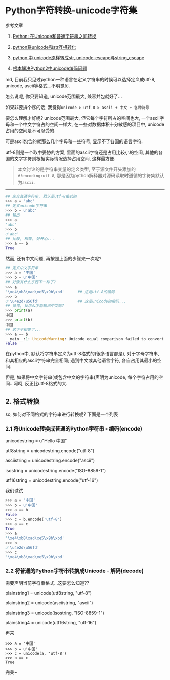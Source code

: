 # Python字符转换-unicode字符集

参考文章

1. [Python: 在Unicode和普通字符串之间转换](http://blog.csdn.net/u012448083/article/details/51918681)

2. [python将unicode和str互相转化](http://blog.csdn.net/huludan/article/details/59518325)

3. [python 中 unicode原样转成str, unicode-escape与string_escape](http://blog.csdn.net/lrz4119/article/details/45247611)

4. [根本解决Python2中unicode编码问题](https://blog.csdn.net/weixin_42989523/article/details/81873874)

md, 目前我只见过python一种语言在定义字符串的时候可以选择定义成utf-8, unicode, ascii等格式...不明觉厉.

怎么说呢, 你只要知道, unicode范围最大, 兼容并包就好了...

如果非要排个序的话, 我觉得`unicode > utf-8 > ascii + 中文 + 各种符号`

要怎么理解才好呢? unicode范围最大, 但它每个字符所占的空间也大, 一个ascii字母和一个中文字符占的空间一样大, 在一些对数据体积十分敏感的项目中, unicode占用的空间是不可忍受的.

可是ascii包含的就那么几个字母和一些符号, 显示不了各国的语言字符.

utf-8则是一个取中妥协的方案, 里面的ascii字符还是占用比较小的空间, 其他的各国的文字字符则根据实际情况选择占用空间, 这样最方便.

> 本文讨论的是字符串变量的定义类型, 至于源文件开头添加的`#!encoding:utf-8`, 那是因为python解释器对源码读取时遵循的字符集默认为`ascii`.

------


```py
## 定义普通字符串, 默认是utf-8格式的
>>> a = 'abc'
## 定义unicode字符串
>>> b = u'abc'
## 输出
>>> a
'abc'
>>> b
u'abc'
## 比较, 相等, 好开心...
>>> a == b
True
```

然而, 还有中文问题, 再按照上面的步骤来一次呢?

```py
## 定义中文字符串
>>> a = '中国'
>>> b = u'中国'
## 好像有什么东西不一样了?
>>> a
'\xe4\xb8\xad\xe5\x9b\xbd'      ## 这是utf-8的编码
>>> b
u'\u4e2d\u56fd'                 ## 这是unicode的编码...
## 见鬼, 我怎么才能输出中文呢?
>>> print(a)
中国
>>> print(b)
中国
## 这下不相等了...
>>> a == b
__main__:1: UnicodeWarning: Unicode equal comparison failed to convert both arguments to Unicode - interpreting them as being unequal
False
```

在python中, 默认将字符串定义为utf-8格式的(很多语言都是), 对于字母字符串, 和其相应的ascii字符串完全相同; 遇到中文或其他语言字符, 各自占用其最小的空间.

但是, 如果将中文字符串(或包含中文的字符串)声明为unicode, 每个字符占用的空间...呵呵, 反正比utf-8格式的大.

## 2. 格式转换

so, 如何对不同格式的字符串进行转换呢? 下面是一个列表

### 2.1 将Unicode转换成普通的Python字符串 - 编码(encode)

unicodestring = u"Hello 中国"

utf8string = unicodestring.encode("utf-8")

asciistring = unicodestring.encode("ascii")

isostring = unicodestring.encode("ISO-8859-1")

utf16string = unicodestring.encode("utf-16")

我们试试

```py
>>> a = '中国'
>>> b = u'中国'
>>> a == b
False
>>> c = b.encode('utf-8')
>>> a == c
True
>>> a
'\xe4\xb8\xad\xe5\x9b\xbd'
>>> b
u'\u4e2d\u56fd'
>>> c
'\xe4\xb8\xad\xe5\x9b\xbd'
```

### 2.2 将普通的Python字符串转换成Unicode - 解码(decode)

需要声明当前字符串格式...这要怎么知道??

plainstring1 = unicode(utf8string, "utf-8")

plainstring2 = unicode(asciistring, "ascii")

plainstring3 = unicode(isostring, "ISO-8859-1")

plainstring4 = unicode(utf16string, "utf-16")

再来

```
>>> a = '中国'
>>> b = u'中国'
>>> c = unicode(a, 'utf-8')
>>> b == c
True
```

完美~